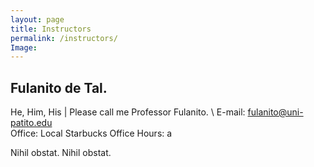 ```yaml
---
layout: page
title: Instructors
permalink: /instructors/
Image:
---
```



## Fulanito de Tal.
He, Him, His | Please call me Professor Fulanito. \\
E-mail: fulanito@uni-patito.edu   
Office: Local Starbucks
Office Hours: a

Nihil obstat. Nihil obstat.
